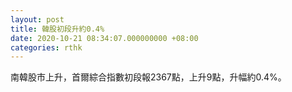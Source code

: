 ```yaml
---
layout: post
title: 韓股初段升約0.4%
date: 2020-10-21 08:34:07.000000000 +08:00
categories: rthk
---
```


南韓股市上升，首爾綜合指數初段報2367點，上升9點，升幅約0.4%。
